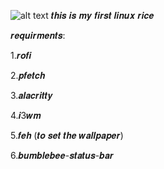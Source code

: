 
![alt text](https://github.com/cybermanithan/my-linux-rice/s.png)
𝒕𝒉𝒊𝒔 𝒊𝒔 𝒎𝒚 𝒇𝒊𝒓𝒔𝒕 𝒍𝒊𝒏𝒖𝒙 𝒓𝒊𝒄𝒆

𝒓𝒆𝒒𝒖𝒊𝒓𝒎𝒆𝒏𝒕𝒔: 











1.𝒓𝒐𝒇𝒊 









2.𝒑𝒇𝒆𝒕𝒄𝒉 








3.𝒂𝒍𝒂𝒄𝒓𝒊𝒕𝒕𝒚 





4.𝒊3𝒘𝒎 










5.𝒇𝒆𝒉 (𝒕𝒐 𝒔𝒆𝒕 𝒕𝒉𝒆 𝒘𝒂𝒍𝒍𝒑𝒂𝒑𝒆𝒓) 











6.𝒃𝒖𝒎𝒃𝒍𝒆𝒃𝒆𝒆-𝒔𝒕𝒂𝒕𝒖𝒔-𝒃𝒂𝒓
